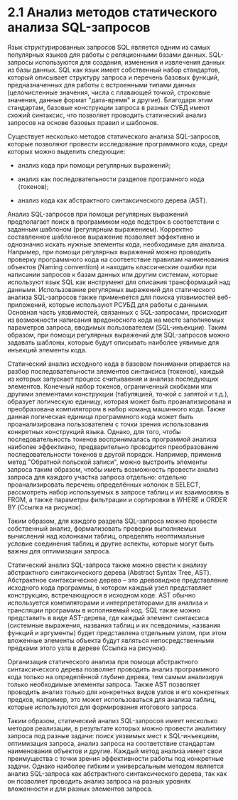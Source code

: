 # 2.1 Анализ методов статического анализа SQL-запросов

Язык структурированных запросов SQL является одним из самых популярных языков для работы 
с реляционными базами данных. SQL-запросы используются для создания, изменения 
и извлечения данных из базы данных. SQL как язык имеет собственный набор стандартов, 
который описывает структуру запроса и перечень базовых функций, предназначенных для
работы с встроенными типами данных (целочисленные значения, числа с плавающей точкой,
строковые значения, данные формат "дата-время" и другие). Благодаря этим стандартам,
базовые конструкции запроса в разных СУБД имеют схожий синтаксис, что позволяет 
проводить статический анализ запросов на основе базовых правил и шаблонов.

Существует несколько методов статического анализа SQL-запросов, которые позволяют
провести исследование программного кода, среди которых можно выделить следующие:

- анализ кода при помощи регулярных выражений;

- анализ как последовательности разделов програмного кода (токенов);

- анализ кода как абстрактного синтаксического дерева (AST).

Анализ SQL-запросов при помощи регулярных выражений предполагает поиск в 
программном коде подстрок в соответствии с заданным шаблоном (регулярным выражением).
Корректно составленное шаблонное выражение позволяет эффективно и однозначно 
искать нужные элементы кода, необходимые для анализа. Например, при помощи
регулярных выражений можно проводить проверку программного кода на соответствие
правилам наименования объектов (Naming convention) и находить классические
ошибки при написании запросов к базам данных или другим системам, которые используют
язык SQL как инструмент для описания трансформаций над данными. Использование
регулярных выражений для статического анализа SQL-запросов также применяется для
поиска уязвимостей веб-приложений, которые используют РСУБД для работы
с данными. Основная часть уязвимостей, связанных с SQL-запросами, происходит
из возможности написания вредоносного кода на месте заполняемых 
параметров запроса, вводимых пользователем (SQL-инъекции). Таким образом,
при помощи регулярных выражений для SQL-запросов можно задавать шаблоны, которые
будут описывать наиболее уявимые для инъекций элементы кода.

Статический анализ исходного кода в базовом понимании опирается 
на разбор последовательности элементов синтаксиса (токенов), каждый из которых
запускает процесс считываения и анализа последующих элементов. Конечный набор
токенов, ограниченный скобками или другими элементами конструкции (табуляцией, точкой
с запятой и т.д.), образует логическую единицу, которая может быть проанализирована и
преобразована компилятором в набор команд машинного кода. Также данная логическая единица
программного кода может быть проанализирована пользователем с точки зрения использования
конкретных конструкций языка. Однако, для того, чтобы последовательность токенов 
воспринималась программой анализа наиболее эффективно, предварительно проводится
преобразование последовательности токенов в другой порядок. Например, применив 
метод "Обратной польской записи", можно выстроить элементы запроса таким образом,
чтобы иметь возможность провести анализ запроса для каждого участка запроса
отдельно: отдельно проанализировать перечень определённых колонок в SELECT, 
рассмотреть набор используемых в запросе таблиц и их взаимосвязь в FROM, а 
также параметры фильтрации и сортировки в WHERE и ORDER BY (Ссылка на рисунок).

<!-- ! Рисунок про обратную польскую запись для SQL-запроса -->

Таким образом, для каждого раздела SQL-запроса можно провести собственный
анализ, формализовать проверки выполняемых вычислений над колонками таблиц,
определять неоптимальные условие соединения таблиц и другие аспекты, которые
могут быть важны для оптимизации запроса.

Статический анализ SQL-запроса также можно свести к анализу абстрактного
синтаксического дерева (Abstract Syntax Tree, AST). Абстрактное синтаксическое
дерево – это древовидное представление исходного кода программы, в котором 
каждый узел представляет конструкцию, встречающуюся в исходном коде. 
AST обычно используется компиляторами и интерпретаторами для анализа 
и трансляции программы в исполняемый код. SQL также можно представить в
виде AST-дерева, где каждый элемент синтаксиса (системные выражения, названия таблиц и 
их псевдонимы, названия функций и аргументы) будет представлена отдельным узлом, при
этом вложенные элементы объекта будут являться непосредственными предками
этого узла в дереве (Ссылка на рисунок).

<!-- ! Рисунок абстрактного синтаксического дерева над SQL -->

Организация статического анализа при помощи абстрактного
синтаксического дерева позволяет проводить анализ программного кода только на
определённой глубине дерева, тем самым анализируя только необходимые элементы запроса.
Также AST позволяет проводить анализ только для конкретных видов узлов и его конкретных предков,
например, это может использоваться для анализа таблиц, которые используются для 
формирования итогового запроса. 

<!-- TODO: Вывод по разделу -->
Таким образом, статический анализ SQL-запросов имеет несколько методов реализации,
в результате которых можно провести аналитику запроса под разные задачи: поиск уязвимых
мест к SQL-инъекциям, оптимизация запроса, анализ запроса на соответствие стандартам
наименования объектов и другие. Каждый метод анализа имеет свои преимущества с точки
зрения эффективности работы под конкретные задачи. Однако наиболее гибким и универсальным
методом является анализ SQL-запроса как абстрактного синтаксического дерева, так как
он позволяет проводить анализ запроса на разных уровнях вложенности и для разных
элементов запроса.